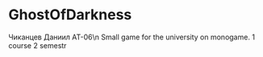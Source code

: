 # GhostOfDarkness
Чиканцев Даниил АТ-06\n
Small game for the university on monogame. 1 course 2 semestr
